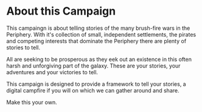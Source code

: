 # About this Campaign

This campaingn is about telling stories of the many brush-fire wars in the Periphery.
With it's collection of small, independent settlements, the pirates and competing interests that dominate the Periphery there are plenty of stories to tell.

All are seeking to be prosperous as they eek out an existence in this often harsh and unforgiving part of the galaxy.
These are your stories, your adventures and your victories to tell.

This campaign is designed to provide a framework to tell your stories, a digital campfire if you will on which we can gather around and share.

Make this your own.